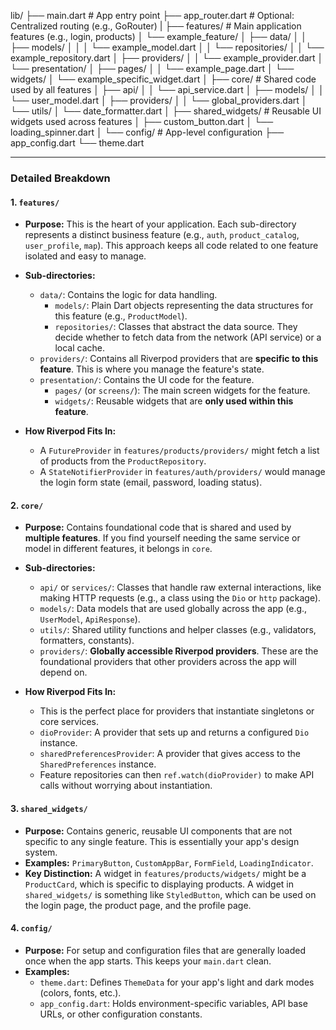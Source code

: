 lib/
├── main.dart # App entry point
├── app_router.dart # Optional: Centralized routing (e.g., GoRouter)
|
├── features/ # Main application features (e.g., login, products)
│ └── example_feature/
│ ├── data/
│ │ ├── models/
│ │ │ └── example_model.dart
│ │ └── repositories/
│ │ └── example_repository.dart
│ ├── providers/
│ │ └── example_provider.dart
│ └── presentation/
│ ├── pages/
│ │ └── example_page.dart
│ └── widgets/
│ └── example_specific_widget.dart
│
├── core/ # Shared code used by all features
│ ├── api/
│ │ └── api_service.dart
│ ├── models/
│ │ └── user_model.dart
│ ├── providers/
│ │ └── global_providers.dart
│ └── utils/
│ └── date_formatter.dart
│
├── shared_widgets/ # Reusable UI widgets used across features
│ ├── custom_button.dart
│ └── loading_spinner.dart
│
└── config/ # App-level configuration
├── app_config.dart
└── theme.dart

---

### Detailed Breakdown

#### 1. `features/`

- **Purpose:** This is the heart of your application. Each sub-directory represents a distinct business feature (e.g., `auth`, `product_catalog`, `user_profile`, `map`). This approach keeps all code related to one feature isolated and easy to manage.

- **Sub-directories:**

  - `data/`: Contains the logic for data handling.
    - `models/`: Plain Dart objects representing the data structures for this feature (e.g., `ProductModel`).
    - `repositories/`: Classes that abstract the data source. They decide whether to fetch data from the network (API service) or a local cache.
  - `providers/`: Contains all Riverpod providers that are **specific to this feature**. This is where you manage the feature's state.
  - `presentation/`: Contains the UI code for the feature.
    - `pages/` (or `screens/`): The main screen widgets for the feature.
    - `widgets/`: Reusable widgets that are **only used within this feature**.

- **How Riverpod Fits In:**
  - A `FutureProvider` in `features/products/providers/` might fetch a list of products from the `ProductRepository`.
  - A `StateNotifierProvider` in `features/auth/providers/` would manage the login form state (email, password, loading status).

#### 2. `core/`

- **Purpose:** Contains foundational code that is shared and used by **multiple features**. If you find yourself needing the same service or model in different features, it belongs in `core`.

- **Sub-directories:**
  - `api/` or `services/`: Classes that handle raw external interactions, like making HTTP requests (e.g., a class using the `Dio` or `http` package).
  - `models/`: Data models that are used globally across the app (e.g., `UserModel`, `ApiResponse`).
  - `utils/`: Shared utility functions and helper classes (e.g., validators, formatters, constants).
  - `providers/`: **Globally accessible Riverpod providers**. These are the foundational providers that other providers across the app will depend on.
- **How Riverpod Fits In:**
  - This is the perfect place for providers that instantiate singletons or core services.
  - `dioProvider`: A provider that sets up and returns a configured `Dio` instance.
  - `sharedPreferencesProvider`: A provider that gives access to the `SharedPreferences` instance.
  - Feature repositories can then `ref.watch(dioProvider)` to make API calls without worrying about instantiation.

#### 3. `shared_widgets/`

- **Purpose:** Contains generic, reusable UI components that are not specific to any single feature. This is essentially your app's design system.
- **Examples:** `PrimaryButton`, `CustomAppBar`, `FormField`, `LoadingIndicator`.
- **Key Distinction:** A widget in `features/products/widgets/` might be a `ProductCard`, which is specific to displaying products. A widget in `shared_widgets/` is something like `StyledButton`, which can be used on the login page, the product page, and the profile page.

#### 4. `config/`

- **Purpose:** For setup and configuration files that are generally loaded once when the app starts. This keeps your `main.dart` clean.
- **Examples:**
  - `theme.dart`: Defines `ThemeData` for your app's light and dark modes (colors, fonts, etc.).
  - `app_config.dart`: Holds environment-specific variables, API base URLs, or other configuration constants.
